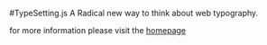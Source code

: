 #TypeSetting.js
A Radical new way to think about web typography.

for more information please visit the [homepage](http://rlemon.github.com/typesetting.js)
